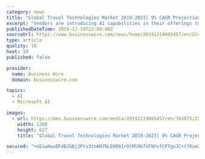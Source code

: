```yaml
---
category: news
title: "Global Travel Technologies Market 2019-2023| 9% CAGR Projection Over the Next Five Years| Technavio"
excerpt: "Vendors are introducing AI capabilities in their offerings to personalize products and services. For instance, in 2018, Sabre launched a pilot AI-powered chatbot called Ella using the Microsoft Bot Framework and Microsoft Azure Cognitive Services. The company intends to help travel agencies automate the resolution of the support and service ..."
publishedDateTime: 2019-12-19T22:00:00Z
sourceUrl: https://www.businesswire.com/news/home/20191219005457/en/Global-Travel-Technologies-Market-2019-2023-9-CAGR
type: article
quality: 10
heat: 10
published: false

provider:
  name: Business Wire
  domain: businesswire.com

topics:
  - AI
  - Microsoft AI

images:
  - url: https://mms.businesswire.com/media/20191219005457/en/764075/23/Global_Travel_Technologies_Market_2019-2023.jpg
    width: 1200
    height: 627
    title: "Global Travel Technologies Market 2019-2023| 9% CAGR Projection Over the Next Five Years| Technavio"

secured: "+oEiwKwuDFdBJGBj3Pts3tnAM7NLEH0bIrOlMlRb7VFNYvfCPTgvJC+t7KumXr3D5shdowjzuKxv75padN1WVqCxG4MldLavfmq8hrVXpgHajxrmtDIYBtSV4W44DYaW9phqEURYX7CzlWPRGEZX/86Phh1eruCOarYO5pTZH63iCceVDX642HGHFCYjYS5ZY5DAZOnKzd9G0BmBY85ZKxwa2qbgknvJG0JHPhDl1mw0K/MP+6z94/qrtShCCsSzQ/KJisbBdPBMNVJqRdO4cykuy/CDO5KKFWJD6SbpB70=;mKn0T5USceOilM1MtwZ+gQ=="
---
```


